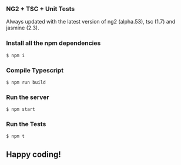 ### NG2 + TSC + Unit Tests

Always updated with the latest version of  ng2 (alpha.53), tsc (1.7) and jasmine (2.3).

### Install all the npm dependencies

```shell
$ npm i
```

### Compile Typescript

```shell
$ npm run build
```

### Run the server

```shell
$ npm start
```

### Run the Tests

```shell
$ npm t
```

## Happy coding!
